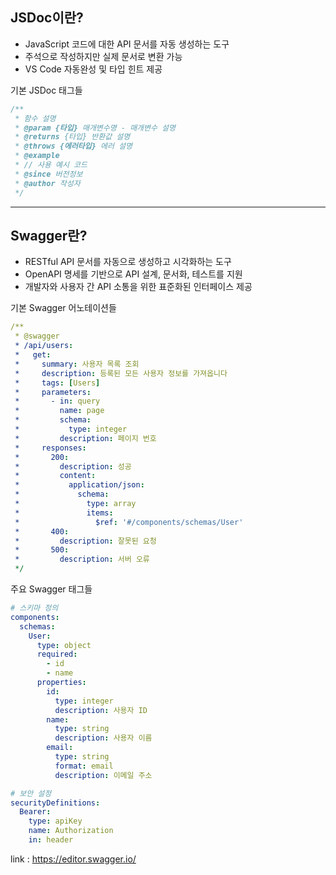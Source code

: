 ## JSDoc이란?

- JavaScript 코드에 대한 API 문서를 자동 생성하는 도구
- 주석으로 작성하지만 실제 문서로 변환 가능
- VS Code 자동완성 및 타입 힌트 제공

기본 JSDoc 태그들

```js
/**
 * 함수 설명
 * @param {타입} 매개변수명 - 매개변수 설명
 * @returns {타입} 반환값 설명
 * @throws {에러타입} 에러 설명
 * @example
 * // 사용 예시 코드
 * @since 버전정보
 * @author 작성자
 */
```

---

## Swagger란?

- RESTful API 문서를 자동으로 생성하고 시각화하는 도구
- OpenAPI 명세를 기반으로 API 설계, 문서화, 테스트를 지원
- 개발자와 사용자 간 API 소통을 위한 표준화된 인터페이스 제공

기본 Swagger 어노테이션들

```yaml
/**
 * @swagger
 * /api/users:
 *   get:
 *     summary: 사용자 목록 조회
 *     description: 등록된 모든 사용자 정보를 가져옵니다
 *     tags: [Users]
 *     parameters:
 *       - in: query
 *         name: page
 *         schema:
 *           type: integer
 *         description: 페이지 번호
 *     responses:
 *       200:
 *         description: 성공
 *         content:
 *           application/json:
 *             schema:
 *               type: array
 *               items:
 *                 $ref: '#/components/schemas/User'
 *       400:
 *         description: 잘못된 요청
 *       500:
 *         description: 서버 오류
 */
```

주요 Swagger 태그들

```yaml
# 스키마 정의
components:
  schemas:
    User:
      type: object
      required:
        - id
        - name
      properties:
        id:
          type: integer
          description: 사용자 ID
        name:
          type: string
          description: 사용자 이름
        email:
          type: string
          format: email
          description: 이메일 주소

# 보안 설정
securityDefinitions:
  Bearer:
    type: apiKey
    name: Authorization
    in: header
```

link : https://editor.swagger.io/

